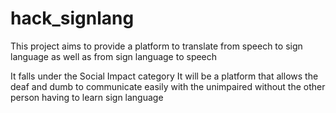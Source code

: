 # hack_signlang

This project aims to provide a platform to translate from speech to sign language as well as from sign language to speech

It falls under the Social Impact category It will be a platform that allows the deaf and dumb to communicate easily with the unimpaired without the other person having to learn sign language
